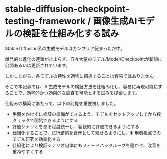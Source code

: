 # stable-diffusion-checkpoint-testing-framework / 画像生成AIモデルの検証を仕組み化する試み

Stable Diffusion系の生成モデルはカンブリア紀まっただ中。

爆発的な進化の連鎖が止まらず、日々大量のモデル/Model/Checkpointが新規に公開あるいは更新されています。

しかしながら、各モデルの特性を適切に把握することは容易ではありません。

そこで本記事では、AI生成モデルの検証方法を仕組み化し、容易に再現可能にすることで、効率的かつ効果的な調査を可能とする試みを提案します。

仕組みの構築にあたって、以下の前提を重要視しました。

- 手間をかけずに検証の準備ができるよう、モデルをセットアップしてから数クリックで開始できるようにする
- 評価シナリオをある程度統一し、客観的に評価できるようにする
- 仕組化することで、試行錯誤を資産として残せるようにし、利用者視点でのモデル研究を効率化する
- 仕組化により検証シナリオ自体にもフィードバックループを働かせ、改善を重ねやすくする
